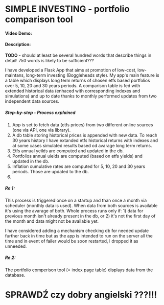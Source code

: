 # SIMPLE INVESTING - portfolio comparison tool
#### Video Demo:  <URL HERE>
#### Description:
**TODO** - should at least be several hundred words that describe things in detail! 750 words is likely to be sufficient???

I have developed a Flask App that aims at promotion of low-cost, low-maintans, long-term investing (Boggleheads style). My app's main feature is a table which displays long term returns of chosen etfs based portfolios over 5, 10, 20 and 30 years periods. A comparison table is fed with extended historical data (enhaced with corresponding indexes and simulations) and up to date thanks to monthly performed updates from two independent data sources.

##### **Step-by-step - Process explained**

1. App is set to fetch data (etfs prices) from two different online sources (one via API, one via library).
2. A db table storing historical prices is appended with new data. To reach 30 years history I have extanded etfs historical returns with indexes and at some cases simulated results based od avarage long term returns.
3. Etfs annual yeilds are computed and updated in the db.
4. Portfolios annual uields are computed (based on etfs yields) and updated in the db.
5. Inflation cumulative rates are computed for 5, 10, 20 and 30 years periods. Those are updated to the db.
6. 

##### **Re 1:**

This process is triggered once on a startup and than once a month via scheduler (monthly data is used). When data from both sources is available it's using the avarage of both. Whole process runs only if: 1) data for previous month isn't already present in the db, or 2) it's not the first day of the month and data might not be available yet.

I have considered adding a mechanism checking db for needed update further back in time but as the app is intended to run on the server all the time and in event of failer would be soon restarted, I dropped it as unneeded.

##### **Re 2:**
The portfolio comperison tool (= index page table) displays data from the database.

# SPRAWDŹ czy dobry angielski ???!!!
